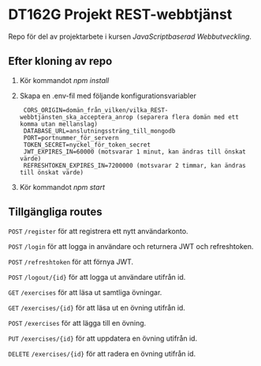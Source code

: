 # DT162G Projekt REST-webbtjänst
Repo för del av projektarbete i kursen *JavaScriptbaserad Webbutveckling*.

## Efter kloning av repo
1. Kör kommandot *npm install*
2. Skapa en .env-fil med följande konfigurationsvariabler

        CORS_ORIGIN=domän_från_vilken/vilka_REST-webbtjänsten_ska_acceptera_anrop (separera flera domän med ett komma utan mellanslag)  
        DATABASE_URL=anslutningssträng_till_mongodb  
        PORT=portnummer_för_servern
        TOKEN_SECRET=nyckel_för_token_secret  
        JWT_EXPIRES_IN=60000 (motsvarar 1 minut, kan ändras till önskat värde)  
        REFRESHTOKEN_EXPIRES_IN=7200000 (motsvarar 2 timmar, kan ändras till önskat värde)  

3. Kör kommandot *npm start*

## Tillgängliga routes
`POST` `/register` för att registrera ett nytt användarkonto.

`POST` `/login` för att logga in användare och returnera JWT och refreshtoken.

`POST` `/refreshtoken` för att förnya JWT.

`POST` `/logout/{id}` för att logga ut användare utifrån id.

`GET` `/exercises` för att läsa ut samtliga övningar.

`GET` `/exercises/{id}` för att läsa ut en övning utifrån id.

`POST` `/exercises` för att lägga till en övning.

`PUT` `/exercises/{id}` för att uppdatera en övning utifrån id.

`DELETE` `/exercises/{id}` för att radera en övning utifrån id.
